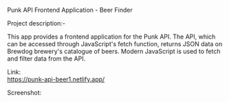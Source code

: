 Punk API Frontend Application - Beer Finder

Project description:-

This app provides a frontend application for the Punk API. The API, which can be accessed through JavaScript's fetch function, returns JSON data on Brewdog brewery's catalogue of beers. Modern JavaScript is used to fetch and filter data from the API.

Link:<br>
https://punk-api-beer1.netlify.app/

Screenshot:<br>
